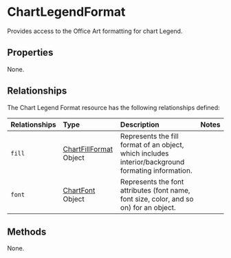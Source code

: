 # ChartLegendFormat
Provides access to the Office Art formatting for chart Legend.

## Properties

None.



## Relationships
The Chart Legend Format resource has the following relationships defined:

| Relationships    | Type    |Description|Notes |
|:-----------------|:--------|:----------|:-----|
| `fill`          |[ChartFillFormat](chartFillrangeformat.md) Object | Represents the fill format of an object, which includes interior/background formating information. 
| `font`          |[ChartFont](chartrangefont.md) Object | Represents the font attributes (font name, font size, color, and so on) for an object. 


## Methods
None.